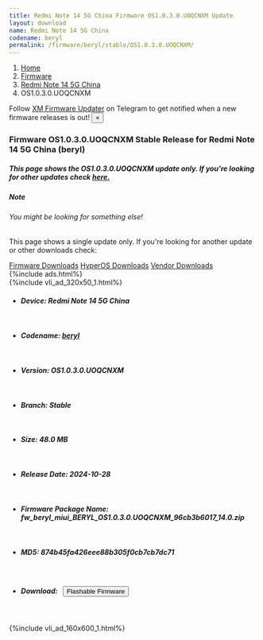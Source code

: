 ```yaml
---
title: Redmi Note 14 5G China Firmware OS1.0.3.0.UOQCNXM Update
layout: download
name: Redmi Note 14 5G China
codename: beryl
permalink: /firmware/beryl/stable/OS1.0.3.0.UOQCNXM/
---
```

<nav aria-label="breadcrumb">
    <ol class="breadcrumb">
        <li class="breadcrumb-item"><a href="/">Home</a></li>
        <li class="breadcrumb-item"><a href="/firmware/">Firmware</a></li>
        <li class="breadcrumb-item"><a href="/firmware/beryl/">Redmi Note 14 5G China</a></li>
        <li class="breadcrumb-item active" aria-current="page">OS1.0.3.0.UOQCNXM</li>
    </ol>
</nav>
<div class="alert alert-primary alert-dismissible fade show" role="alert">
    Follow <a href="https://t.me/XiaomiFirmwareUpdater" class="alert-link">XM Firmware Updater</a> on Telegram to get
    notified when a new firmware releases is out!
    <button type="button" class="close" data-dismiss="alert" aria-label="Close">
        <span aria-hidden="true">&times;</span>
    </button>
</div>
<div class="col-12 mx-auto">
    <h3 class="title bg-light p-2 rounded">Firmware OS1.0.3.0.UOQCNXM Stable Release for Redmi Note 14 5G China (beryl)</h3>
    <h5>This page shows the OS1.0.3.0.UOQCNXM update only. If you're looking for other updates check
        <a href="/firmware/beryl/">here.</a></h5>
    <div class="card">
        <div class="card-body">
            <h5 class="card-title">Note</h5>
            <h6 class="card-subtitle mb-2 text-muted">You might be looking for something else!</h6>
            <p class="card-text">This page shows a single update only.
                If you're looking for another update or other downloads check:</p>
            <a href="/firmware/" class="card-link">Firmware Downloads</a>
            <a href="/hyperos/" class="card-link">HyperOS Downloads</a>
            <a href="/vendor/" class="card-link">Vendor Downloads</a>
        </div>
    </div>
    {%include ads.html%}
    <div class="row justify-content-center">
        <div class="col-10" id="downloads">
                    <div class="card card-body">
            {%include vli_ad_320x50_1.html%}
            <ul class="list-unstyled">
                <li style="padding-bottom: 10px;">
                    <h5><b>Device: </b>Redmi Note 14 5G China</h5>
                </li>
                <li style="padding-bottom: 10px;">
                    <h5><b>Codename: </b> <a href="/firmware/beryl/" target="_blank">beryl</a> </h5>
                </li>
                <li style="padding-bottom: 10px;">
                    <h5><b>Version: </b>OS1.0.3.0.UOQCNXM</h5>
                </li>
                <li style="padding-bottom: 10px;">
                    <h5><b>Branch: </b>Stable</h5>
                </li>
                <li style="padding-bottom: 10px;">
                    <h5><b>Size: </b>48.0 MB</h5>
                </li>
                <li style="padding-bottom: 10px;">
                    <h5><b>Release Date: </b>2024-10-28</h5>
                </li>
                <li style="padding-bottom: 10px;">
                    <h5><b>Firmware Package Name: </b><span id="filename" class="text-dark">fw_beryl_miui_BERYL_OS1.0.3.0.UOQCNXM_96cb3b6017_14.0.zip</span></h5>
                </li>
                <li style="padding-bottom: 10px;">
                    <h5><b>MD5: </b><span id="md5" class="text-muted">874b45fa426eee88b305f0cb7cb7dc71</span></h5>
                </li>
                <li style="padding-bottom: 10px;">
                    <h5><b>Download: </b><button type="button" id="download" class="btn btn-primary"
                    style="margin: 7px;" onclick="redirect('fw_beryl_miui_BERYL_OS1.0.3.0.UOQCNXM_96cb3b6017_14.0.zip'); return false;"><i class="fa fa-download"></i> Flashable Firmware</button></h5>
                </li>
            </ul>
        </div>
        </div>
        {%include vli_ad_160x600_1.html%}
    </div>
</div>
